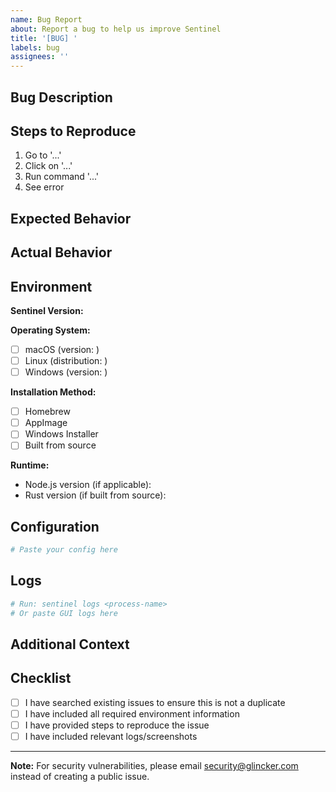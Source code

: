 ```yaml
---
name: Bug Report
about: Report a bug to help us improve Sentinel
title: '[BUG] '
labels: bug
assignees: ''
---
```


## Bug Description

<!-- A clear and concise description of what the bug is. -->

## Steps to Reproduce

1. Go to '...'
2. Click on '...'
3. Run command '...'
4. See error

## Expected Behavior

<!-- What you expected to happen. -->

## Actual Behavior

<!-- What actually happened. Include error messages, screenshots, or logs. -->

## Environment

**Sentinel Version:**
<!-- Run: sentinel --version -->

**Operating System:**
- [ ] macOS (version: )
- [ ] Linux (distribution: )
- [ ] Windows (version: )

**Installation Method:**
- [ ] Homebrew
- [ ] AppImage
- [ ] Windows Installer
- [ ] Built from source

**Runtime:**
- Node.js version (if applicable):
- Rust version (if built from source):

## Configuration

<!-- If relevant, paste your sentinel.yaml (remove sensitive info) -->

```yaml
# Paste your config here
```

## Logs

<!-- Include relevant logs -->

```bash
# Run: sentinel logs <process-name>
# Or paste GUI logs here
```

## Additional Context

<!-- Any other context about the problem (screenshots, related issues, etc.) -->

## Checklist

- [ ] I have searched existing issues to ensure this is not a duplicate
- [ ] I have included all required environment information
- [ ] I have provided steps to reproduce the issue
- [ ] I have included relevant logs/screenshots

---

**Note:** For security vulnerabilities, please email security@glincker.com instead of creating a public issue.
